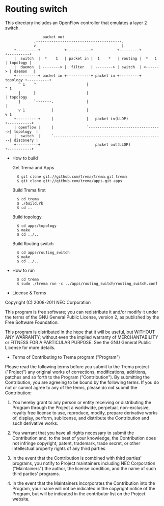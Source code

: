 Routing switch
==============

This directory includes an OpenFlow controller that emulates a layer 2
switch.

                     packet out
                 .---------------------------------------.
                 v                                       |
        +----------+           +-----------+           +---------+          +----------+
        |  switch  |  *    1   | packet in |  1    *   | routing |  *   1   | topology |
        |  daemon  | --------> |  filter   | --------> | switch  | <------> | daemon   |
        +----------+ packet in +-----------+ packet in +---------+ topology +----------+
          ^ 1    ^                       |                                    ^ 1
          |      |                       |                                    | topology
          |      `-------.               |                                    |
          v 1            |               |                                    v 1
        +----------+     |               |   packet in(LLDP)                +-----------+
        | openflow |     |               `--------------------------------->| topology  |
        |  switch  |     `--------------------------------------------------| discovery |
        +----------+                         packet out(LLDP)               +-----------+


* How to build

  Get Trema and Apps

        $ git clone git://github.com/trema/trema.git trema
        $ git clone git://github.com/trema/apps.git apps

  Build Trema first

        $ cd trema
        $ ./build.rb
        $ cd ..

  Build topology

        $ cd apps/topology
        $ make
        $ cd ../..

  Build Routing switch

        $ cd apps/routing_switch
        $ make
        $ cd ../..

* How to run

        $ cd trema
        $ sudo ./trema run -c ../apps/routing_switch/routing_switch.conf

* License & Terms

Copyright (C) 2008-2011 NEC Corporation

This program is free software; you can redistribute it and/or modify
it under the terms of the GNU General Public License, version 2, as
published by the Free Software Foundation.

This program is distributed in the hope that it will be useful, but
WITHOUT ANY WARRANTY; without even the implied warranty of
MERCHANTABILITY or FITNESS FOR A PARTICULAR PURPOSE.  See the GNU
General Public License for more details.

* Terms of Contributing to Trema program ("Program")

Please read the following terms before you submit to the Trema project
("Project") any original works of corrections, modifications,
additions, patches and so forth to the Program ("Contribution"). By
submitting the Contribution, you are agreeing to be bound by the
following terms.  If you do not or cannot agree to any of the terms,
please do not submit the Contribution:

1. You hereby grant to any person or entity receiving or distributing
   the Program through the Project a worldwide, perpetual,
   non-exclusive, royalty free license to use, reproduce, modify,
   prepare derivative works of, display, perform, sublicense, and
   distribute the Contribution and such derivative works.

2. You warrant that you have all rights necessary to submit the
   Contribution and, to the best of your knowledge, the Contribution
   does not infringe copyright, patent, trademark, trade secret, or
   other intellectual property rights of any third parties.

3. In the event that the Contribution is combined with third parties'
   programs, you notify to Project maintainers including NEC
   Corporation ("Maintainers") the author, the license condition, and
   the name of such third parties' programs.

4. In the event that the Maintainers incorporates the Contribution
   into the Program, your name will not be indicated in the copyright
   notice of the Program, but will be indicated in the contributor
   list on the Project website.
